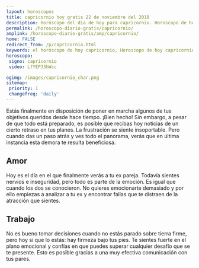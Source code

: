 ```yaml
---
layout: horoscopos
title: capricornio hoy gratis 22 de noviembre del 2018 
description: Horóscopo del dia de hoy para capricornio. Horoscopo de hoy 22 de noviembre del 2018. Las predicciones de amor, trabajo, vida personal gratis.
permalink: /horoscopo-diario-gratis/capricornio/
amplink: /horoscopo-diario-gratis/amp/capricornio/
home: FALSE
redirect_from: /p/capricornio.html
keywords: el horóscopo de hoy capricornio, Horoscopo de hoy capricornio 22 de noviembre del 2018,horóscopo del día,horoscopo del dia de hoy,horoscopo de hoy,horoscopo de hoy capricornio,capricornio hoy,signos zodiacales,horóscopo de hoy,horoscopos de hoy,horoscopo capricornio hoy,horoscopo de capricornio de hoy,horóscopo de hoy capricornio,horoscopos,capricornio de hoy,los horoscopos de hoy,capricornio de hoy,capricornio 22 de noviembre del 2018
horoscopo:
 signo: capricornio
 video: LfYEPJ3hWcc

ogimg: /images/capricornio_char.png
sitemap:
 priority: 1
 changefreq: 'daily'
---
```



Estás finalmente en disposición de poner en marcha algunos de tus objetivos queridos desde hace tiempo. ¡Bien hecho! Sin embargo, a pesar de que todo está preparado, es posible que recibas hoy noticias de un cierto retraso en tus planes. La frustración se siente insoportable. Pero cuando das un paso atrás y ves todo el panorama, verás que en última instancia esta demora te resulta beneficiosa.

## Amor

Hoy es el día en el que finalmente verás a tu ex pareja. Todavía sientes nervios e inseguridad, pero todo es parte de la emoción. Es igual que cuando los dos se conocieron. No quieres emocionarte demasiado y por ello empiezas a analizar a tu ex y encontrar fallas que te distraen de la atracción que sientes.

## Trabajo

No es bueno tomar decisiones cuando no estás parado sobre tierra firme, pero hoy sí que lo estás: hay firmeza bajo tus pies. Te sientes fuerte en el plano emocional y confías en que puedes superar cualquier desafío que se te presente. Esto es posible gracias a una muy efectiva comunicación con tus pares.